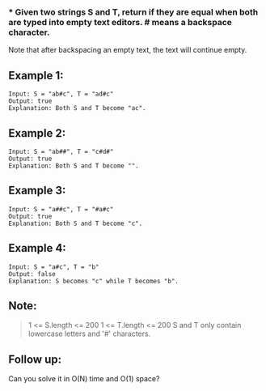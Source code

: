 ### * Given two strings S and T, return if they are equal when both are typed into empty text editors. # means a backspace character.

Note that after backspacing an empty text, the text will continue empty.

## Example 1:
    Input: S = "ab#c", T = "ad#c"
    Output: true
    Explanation: Both S and T become "ac".

## Example 2:
    Input: S = "ab##", T = "c#d#"
    Output: true
    Explanation: Both S and T become "".
    
## Example 3:
    Input: S = "a##c", T = "#a#c"
    Output: true
    Explanation: Both S and T become "c".

## Example 4:
    Input: S = "a#c", T = "b"
    Output: false
    Explanation: S becomes "c" while T becomes "b".

## Note:
> 1 <= S.length <= 200
> 1 <= T.length <= 200
> S and T only contain lowercase letters and '#' characters.

## Follow up:
Can you solve it in O(N) time and O(1) space?

